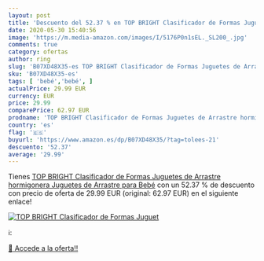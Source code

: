 ```yaml
---
layout: post
title: 'Descuento del 52.37 % en TOP BRIGHT Clasificador de Formas Juguet'
date: 2020-05-30 15:40:56
image: 'https://m.media-amazon.com/images/I/5176P0n1sEL._SL200_.jpg'
comments: true
category: ofertas
author: ring
slug: 'B07XD48X35-es TOP BRIGHT Clasificador de Formas Juguetes de Arrastre...'
sku: 'B07XD48X35-es'
tags: [ 'bebé','bebé', ]
actualPrice: 29.99 EUR
currency: EUR
price: 29.99
comparePrice: 62.97 EUR
prodname: 'TOP BRIGHT Clasificador de Formas Juguetes de Arrastre hormigonera Juguetes de Arrastre para Bebé'
country: 'es'
flag: '🇪🇸'
buyurl: 'https://www.amazon.es/dp/B07XD48X35/?tag=tolees-21'
descuento: '52.37'
average: '29.99'
---
```


Tienes [TOP BRIGHT Clasificador de Formas Juguetes de Arrastre hormigonera Juguetes de Arrastre para Bebé](https://www.amazon.es/dp/B07XD48X35/?tag=tolees-21) con un 52.37 % de descuento con precio de oferta de 29.99 EUR (original: 62.97 EUR) en el siguiente enlace!

[![TOP BRIGHT Clasificador de Formas Juguet](https://m.media-amazon.com/images/I/5176P0n1sEL._SL200_.jpg)](https://www.amazon.es/dp/B07XD48X35/?tag=tolees-21)

ℹ️:


[🛒 Accede a la oferta!!](https://www.amazon.es/dp/B07XD48X35/?tag=tolees-21)
